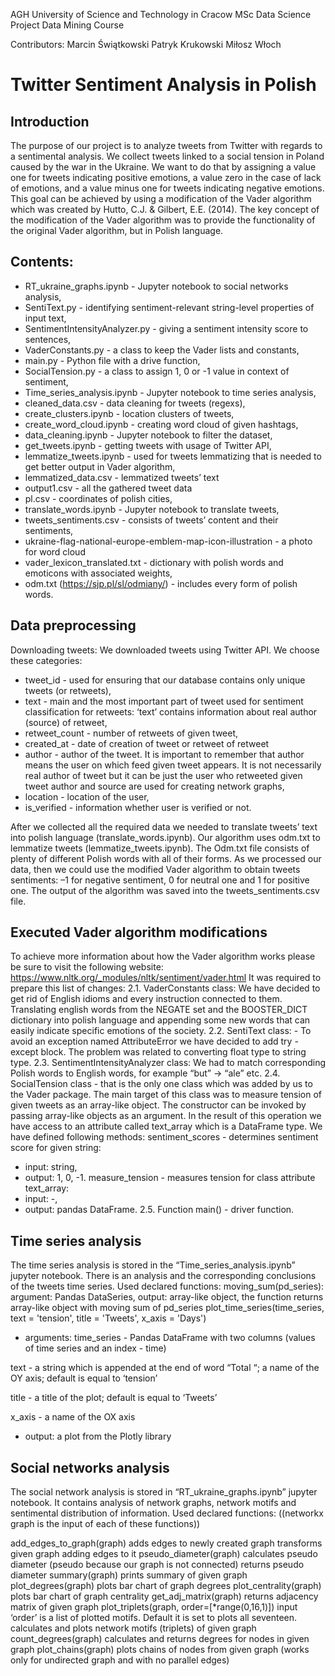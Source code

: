 AGH University of Science and Technology in Cracow
MSc Data Science Project
Data Mining Course

Contributors:
Marcin Świątkowski
Patryk Krukowski
Miłosz Włoch

# Twitter Sentiment Analysis in Polish 
## Introduction
The purpose of our project is to analyze tweets from Twitter with regards to a sentimental analysis. We collect tweets linked to a social tension in Poland caused by the war in the Ukraine. We want to do that by assigning a value one for tweets indicating positive emotions, a value zero in the case of lack of emotions, and a value minus one for tweets indicating negative emotions. This goal can be achieved by using a modification of the Vader algorithm which was created by Hutto, C.J. & Gilbert, E.E. (2014). The key concept of the modification of the Vader algorithm was to provide the functionality of the original Vader algorithm, but in Polish language.

## Contents:
* RT_ukraine_graphs.ipynb - Jupyter notebook to social networks analysis,
* SentiText.py - identifying sentiment-relevant string-level properties of input text,
* SentimentIntensityAnalyzer.py - giving a sentiment intensity score to sentences,
* VaderConstants.py - a class to keep the Vader lists and constants,
* main.py - Python file with a drive function,
* SocialTension.py - a class to assign 1, 0 or -1 value in context of sentiment,
* Time_series_analysis.ipynb - Jupyter notebook to time series analysis,
* cleaned_data.csv - data cleaning for tweets (regexs),
* create_clusters.ipynb - location clusters of tweets,
* create_word_cloud.ipynb - creating word cloud of given hashtags,
* data_cleaning.ipynb - Jupyter notebook to filter the dataset,
* get_tweets.ipynb - getting tweets with usage of Twitter API,
* lemmatize_tweets.ipynb - used for tweets lemmatizing that is needed to get better output in Vader algorithm,
* lemmatized_data.csv - lemmatized tweets’ text
* output1.csv - all the gathered tweet data
* pl.csv - coordinates of polish cities,
* translate_words.ipynb - Jupyter notebook to translate tweets,
* tweets_sentiments.csv - consists of tweets’ content and their sentiments,
* ukraine-flag-national-europe-emblem-map-icon-illustration - a photo for word cloud
* vader_lexicon_translated.txt - dictionary with polish words and emoticons with associated weights, 
* odm.txt (https://sjp.pl/sl/odmiany/) - includes every form of polish words.

## Data preprocessing
Downloading tweets:
We downloaded tweets using Twitter API. We choose these categories:  
* tweet_id - used for ensuring that our database contains only unique tweets (or retweets),
* text - main and the most important part of tweet used for sentiment classification for retweets: ‘text’ contains information about real author (source) of retweet,
* retweet_count - number of retweets of given tweet,
* created_at - date of creation of tweet or retweet of retweet
* author - author of the tweet. It is important to remember that author means the user on which feed given tweet appears. It is not necessarily real author of tweet but it can be just the user who retweeted given tweet author and source are used for creating network graphs,
* location - location of the user,
* is_verified - information whether user is verified or not.

After we collected all the required data we needed to translate tweets’ text into polish language (translate_words.ipynb). Our algorithm uses odm.txt to lemmatize tweets (lemmatize_tweets.ipynb). The Odm.txt file consists of plenty of different Polish words with all of their forms. As we processed our data, then we could use the modified Vader algorithm to obtain tweets sentiments: –1 for negative sentiment, 0 for neutral one and 1 for positive one. The output of the algorithm was saved into the tweets_sentiments.csv file. 

## Executed Vader algorithm modifications
To achieve more information about how the Vader algorithm works please be sure to visit the following website: https://www.nltk.org/_modules/nltk/sentiment/vader.html
It was required to prepare this list of changes:
2.1. VaderConstants class:
We have decided to get rid of English idioms and every instruction connected to them.
Translating english words from the NEGATE set and the BOOSTER_DICT dictionary into polish language and appending some new words that can easily indicate specific emotions of the society.
2.2. SentiText class:
		-  To avoid an exception named AttributeError we have decided to add try - except block. The problem was related to converting float type to string type.
	2.3. SentimentIntensityAnalyzer class:
We had to match corresponding Polish words to English words, for example “but” -> “ale” etc.
	2.4. SocialTension class - that is the only one class which was added by us to the Vader package. The main target of this class was to measure tension of given tweets as an array-like object. The constructor can be invoked by passing array-like objects as an argument. In the result of this operation we have access to an attribute called text_array which is a DataFrame type. We have defined following methods:
sentiment_scores - determines sentiment score for given string:
-  input: string,
- output: 1, 0, -1.
measure_tension - measures tension for class attribute text_array:
-  input: -,
- output: pandas DataFrame.
	2.5. Function main() - driver function.
## Time series analysis
The time series analysis is stored in the  “Time_series_analysis.ipynb” jupyter notebook. There is an analysis and the corresponding conclusions of the tweets time series. Used declared functions:
moving_sum(pd_series):
argument: Pandas DataSeries,
output: array-like object, the function returns array-like object with moving sum of pd_series
plot_time_series(time_series, text = 'tension', title = 'Tweets', x_axis = 'Days')
- arguments: 
time_series - Pandas DataFrame with two columns (values of time series and an index - time)
 
text - a string which is appended at the end of  word “Total “; a name of the OY axis; default is equal to ‘tension’

title - a title of the plot; default is equal to ‘Tweets’

x_axis - a name of the OX axis
- output: a plot from the Plotly library
## Social networks analysis
The social network analysis is stored in “RT_ukraine_graphs.ipynb” jupyter notebook. It contains analysis of network graphs, network motifs and sentimental distribution of information. Used declared functions:
((networkx graph is the input of each of these functions))

add_edges_to_graph(graph)
adds edges to newly created graph
transforms given graph adding edges to it
pseudo_diameter(graph)
calculates pseudo diameter (pseudo because our graph is not connected)
returns pseudo diameter
summary(graph)
prints summary of given graph
plot_degrees(graph)
plots bar chart of graph degrees
plot_centrality(graph)
plots bar chart of graph centrality
get_adj_matrix(graph)
returns adjacency matrix of given graph
plot_triplets(graph, order=[*range(0,16,1)])
input ‘order’ is a list of plotted motifs. Default it is set to plots all seventeen.
calculates and plots network motifs (triplets) of given graph
count_degrees(graph)
calculates and returns degrees for nodes in given graph
plot_chains(graph)
plots chains of nodes from given graph (works only for undirected graph and with no parallel edges)

